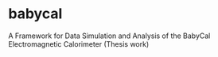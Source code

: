 # babycal
A Framework for Data Simulation and Analysis of the BabyCal Electromagnetic Calorimeter (Thesis work)
